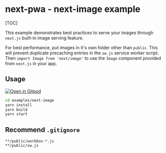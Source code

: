 # next-pwa - next-image example

[TOC]

This example demonstrates best practices to serve your images through `next.js` built-in image serving feature.

For best performance, put images in it's own folder other than `public`. This will prevent duplicate precaching entries in the `sw.js` service worker script. Then `import Image from 'next/image'` to use the `Image` component provided from `next.js` in your app.

## Usage

[![Open in Gitpod](https://img.shields.io/badge/Open%20In-Gitpod.io-%231966D2?style=for-the-badge&logo=gitpod)](https://gitpod.io/#https://github.com/shadowwalker/next-pwa/)

```bash
cd examples/next-image
yarn install
yarn build
yarn start
```

## Recommend `.gitignore`

```
**/public/workbox-*.js
**/public/sw.js
```
